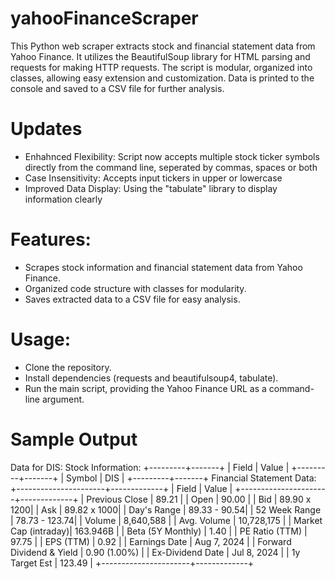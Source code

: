 # yahooFinanceScraper
This Python web scraper extracts stock and financial statement data from Yahoo Finance. It utilizes the BeautifulSoup library for HTML parsing and requests for making HTTP requests. The script is modular, organized into classes, allowing easy extension and customization. Data is printed to the console and saved to a CSV file for further analysis.

# Updates
- Enhahnced Flexibility: Script now accepts multiple stock ticker symbols directly from the command line, seperated by commas, spaces or both
- Case Insensitivity: Accepts input tickers in upper or lowercase
- Improved Data Display: Using the "tabulate" library to display information clearly

# Features:

- Scrapes stock information and financial statement data from Yahoo Finance.
- Organized code structure with classes for modularity.
- Saves extracted data to a CSV file for easy analysis.

# Usage:
- Clone the repository.
- Install dependencies (requests and beautifulsoup4, tabulate).
- Run the main script, providing the Yahoo Finance URL as a command-line argument.

# Sample Output
Data for DIS:
Stock Information:
+---------+-------+
| Field   | Value |
+---------+-------+
| Symbol  | DIS   |
+---------+-------+
Financial Statement Data:
+----------------------+-------------+
| Field                | Value       |
+----------------------+-------------+
| Previous Close       | 89.21       |
| Open                 | 90.00       |
| Bid                  | 89.90 x 1200|
| Ask                  | 89.82 x 1000|
| Day's Range          | 89.33 - 90.54|
| 52 Week Range        | 78.73 - 123.74|
| Volume               | 8,640,588   |
| Avg. Volume          | 10,728,175  |
| Market Cap (intraday)| 163.946B    |
| Beta (5Y Monthly)    | 1.40        |
| PE Ratio (TTM)       | 97.75       |
| EPS (TTM)            | 0.92        |
| Earnings Date        | Aug 7, 2024 |
| Forward Dividend & Yield | 0.90 (1.00%) |
| Ex-Dividend Date     | Jul 8, 2024 |
| 1y Target Est        | 123.49      |
+----------------------+-------------+
